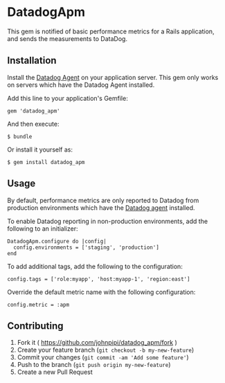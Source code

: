 # DatadogApm

This gem is notified of basic performance metrics for a Rails application, and sends the measurements to DataDog.

## Installation

Install the [Datadog Agent](https://app.datadoghq.com/account/settings#agent) on your application server. This gem only
works on servers which have the Datadog Agent installed.

Add this line to your application's Gemfile:

    gem 'datadog_apm'

And then execute:

    $ bundle

Or install it yourself as:

    $ gem install datadog_apm

## Usage

By default, performance metrics are only reported to Datadog from production environments which have the
[Datadog agent](https://app.datadoghq.com/account/settings#agent) installed.

To enable Datadog reporting in non-production environments, add the following to an initializer:

    DatadogApm.configure do |config|
      config.environments = ['staging', 'production']
    end

To add additional tags, add the following to the configuration:

    config.tags = ['role:myapp', 'host:myapp-1', 'region:east']

Override the default metric name with the following configuration:

    config.metric = :apm

## Contributing

1. Fork it ( https://github.com/johnpipi/datadog_apm/fork )
2. Create your feature branch (`git checkout -b my-new-feature`)
3. Commit your changes (`git commit -am 'Add some feature'`)
4. Push to the branch (`git push origin my-new-feature`)
5. Create a new Pull Request

